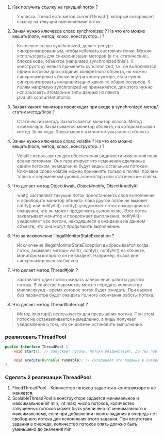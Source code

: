 1. Как получить ссылку на текущий поток ?
> У класса Thread есть метод currentThread(), который возвращает ссылку на текущий выполняемый поток.
2. Зачем нужно ключевое слово synchronized ? На что его можно вешать(поле, метод, класс, конструктор..) ?
> Ключевое слово synchronized, делает ресурс синхронизированным, чтобы избежать состояния гонки. Можно использовать для синхронизации методов (в т.ч. статические), блоков кода, объектов (например synchronized(this)).
> К конструктору нельзя применять synchronized, т.к. он выполняется одним потоком для создания конкретного объекта, но можно синхронизировать блоки внутри конструктора, если нужно синхронизировать инициализацию каких-то общих ресурсов.
> К полям напрямую synchronized не применяется, для этого нужно использовать атомарные типы данных из пакета java.util.concurrent.atomic.
3. Захват какого монитора происходит при входе в synchronized метод/статик метод/блок ?
> Статический метод: Захватывается монитор класса.
> Метод экземпляра: Захватывается монитор объекта, на котором вызван метод.
> Блок кода: Захватывается монитор указанного объекта.
4. Зачем нужно ключевое слово volatile ? На что его можно вещать(поле, метод, класс, конструктор..) ?
> Volatile используется для обеспечения видимости изменений поля всеми потоками. Оно гарантирует что изменения сделанные одним потоком, немедленно будут видны остальным потокам.
> Ключевое слово volatile можно применять только к полям, причем только к переменным уровня экземпляра или статическим полям.
5. Что делает метод Object#wait, Object#notify, Object#notifyAll
> wait() заставляет текущий поток приостановить свое выполнение и освободить монитор объекта, пока другой поток не вызовет notify() или notifyAll().
> nofity() уведомляет поток находящийся в ожидании, что он может продолжить выполнение. Этот поток захватывает монитор и продолжает выполнение.
> notifyAll() уведомляет все потоки, находящиеся в ожидании на данном объекте, что они могут продолжить выполнение.
6. Что за исключение IllegalMonitorStateException ?
> Исключение IllegalMonitorStateException выбрасывается когда поток, вызывает методы wait(), notify(), notifyAll() на объекте, монитором которого он не владеет. Например, вызов вне синхронизированных блоков.
7. Что делает метод Thread#join ?
> Заставляет один поток ожидать завершения работы другого потока. В качестве параметра можно передать количество миллисекунд - время которое поток будет ожидать. При вызове без параметра будет ожидать полного окончания работы потока.
8. Что делает метод Thread#interrupt ?
> Метод interrupt() используется для прерывания потока. При этом поток не останавливается немедленно, а лишь получает уведомление о том, что он должен остановить выполнение.


### реализовать ThreadPool

```java
public interface ThreadPool {
    void start(); // запускает потоки. Потоки бездействуют, до тех пор пока не появится новое задание в очереди (см. execute)

    void execute(Runnable runnable); // складывает это задание в очередь. Освободившийся поток должен выполнить это задание. Каждое задание должны быть выполнено ровно 1 раз
}
```

### Сделать 2 реализации ThreadPool
1) FixedThreadPool - Количество потоков задается в конструкторе и не меняется.
2) ScalableThreadPool в конструкторе задается минимальное и максимальное(int min, int max) число потоков,
   количество запущенных потоков может быть увеличено от минимального к максимальному, если при добавлении нового задания в очередь нет свободного потока для исполнения этого задания. При отсутствии задания в очереди, количество потоков опять должно быть уменьшено до значения min
